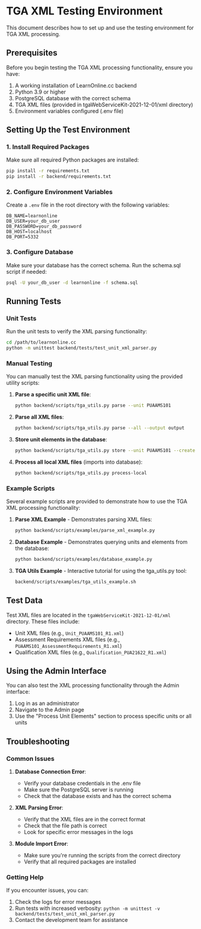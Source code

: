 # TGA XML Testing Environment

This document describes how to set up and use the testing environment for TGA XML processing.

## Prerequisites

Before you begin testing the TGA XML processing functionality, ensure you have:

1. A working installation of LearnOnline.cc backend
2. Python 3.9 or higher
3. PostgreSQL database with the correct schema
4. TGA XML files (provided in tgaWebServiceKit-2021-12-01/xml directory)
5. Environment variables configured (.env file)

## Setting Up the Test Environment

### 1. Install Required Packages

Make sure all required Python packages are installed:

```bash
pip install -r requirements.txt
pip install -r backend/requirements.txt
```

### 2. Configure Environment Variables

Create a `.env` file in the root directory with the following variables:

```
DB_NAME=learnonline
DB_USER=your_db_user
DB_PASSWORD=your_db_password
DB_HOST=localhost
DB_PORT=5332
```

### 3. Configure Database

Make sure your database has the correct schema. Run the schema.sql script if needed:

```bash
psql -U your_db_user -d learnonline -f schema.sql
```

## Running Tests

### Unit Tests

Run the unit tests to verify the XML parsing functionality:

```bash
cd /path/to/learnonline.cc
python -m unittest backend/tests/test_unit_xml_parser.py
```

### Manual Testing

You can manually test the XML parsing functionality using the provided utility scripts:

1. **Parse a specific unit XML file**:
   ```bash
   python backend/scripts/tga_utils.py parse --unit PUAAMS101
   ```

2. **Parse all XML files**:
   ```bash
   python backend/scripts/tga_utils.py parse --all --output output
   ```

3. **Store unit elements in the database**:
   ```bash
   python backend/scripts/tga_utils.py store --unit PUAAMS101 --create-unit
   ```

4. **Process all local XML files** (imports into database):
   ```bash
   python backend/scripts/tga_utils.py process-local
   ```

### Example Scripts

Several example scripts are provided to demonstrate how to use the TGA XML processing functionality:

1. **Parse XML Example** - Demonstrates parsing XML files:
   ```bash
   python backend/scripts/examples/parse_xml_example.py
   ```

2. **Database Example** - Demonstrates querying units and elements from the database:
   ```bash
   python backend/scripts/examples/database_example.py
   ```

3. **TGA Utils Example** - Interactive tutorial for using the tga_utils.py tool:
   ```bash
   backend/scripts/examples/tga_utils_example.sh
   ```

## Test Data

Test XML files are located in the `tgaWebServiceKit-2021-12-01/xml` directory. These files include:

- Unit XML files (e.g., `Unit_PUAAMS101_R1.xml`)
- Assessment Requirements XML files (e.g., `PUAAMS101_AssessmentRequirements_R1.xml`)
- Qualification XML files (e.g., `Qualification_PUA21622_R1.xml`)

## Using the Admin Interface

You can also test the XML processing functionality through the Admin interface:

1. Log in as an administrator
2. Navigate to the Admin page
3. Use the "Process Unit Elements" section to process specific units or all units

## Troubleshooting

### Common Issues

1. **Database Connection Error**:
   - Verify your database credentials in the .env file
   - Make sure the PostgreSQL server is running
   - Check that the database exists and has the correct schema

2. **XML Parsing Error**:
   - Verify that the XML files are in the correct format
   - Check that the file path is correct
   - Look for specific error messages in the logs

3. **Module Import Error**:
   - Make sure you're running the scripts from the correct directory
   - Verify that all required packages are installed

### Getting Help

If you encounter issues, you can:

1. Check the logs for error messages
2. Run tests with increased verbosity: `python -m unittest -v backend/tests/test_unit_xml_parser.py`
3. Contact the development team for assistance
